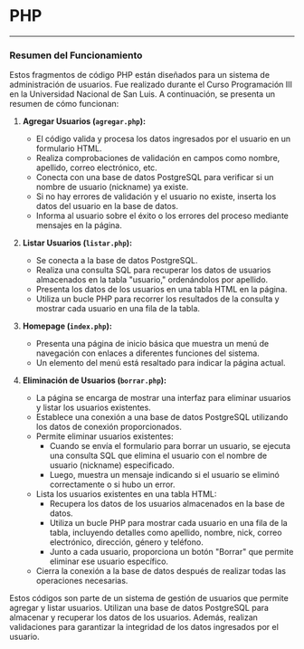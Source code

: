 # PHP
---

### Resumen del Funcionamiento

Estos fragmentos de código PHP están diseñados para un sistema de administración de usuarios. Fue realizado durante el Curso Programación III en la Universidad Nacional de San Luis.
A continuación, se presenta un resumen de cómo funcionan:

1. **Agregar Usuarios (`agregar.php`):**

   - El código valida y procesa los datos ingresados por el usuario en un formulario HTML.
   - Realiza comprobaciones de validación en campos como nombre, apellido, correo electrónico, etc.
   - Conecta con una base de datos PostgreSQL para verificar si un nombre de usuario (nickname) ya existe.
   - Si no hay errores de validación y el usuario no existe, inserta los datos del usuario en la base de datos.
   - Informa al usuario sobre el éxito o los errores del proceso mediante mensajes en la página.

2. **Listar Usuarios (`listar.php`):**

   - Se conecta a la base de datos PostgreSQL.
   - Realiza una consulta SQL para recuperar los datos de usuarios almacenados en la tabla "usuario," ordenándolos por apellido.
   - Presenta los datos de los usuarios en una tabla HTML en la página.
   - Utiliza un bucle PHP para recorrer los resultados de la consulta y mostrar cada usuario en una fila de la tabla.

3. **Homepage (`index.php`):**

   - Presenta una página de inicio básica que muestra un menú de navegación con enlaces a diferentes funciones del sistema.
   - Un elemento del menú está resaltado para indicar la página actual.

4. **Eliminación de Usuarios (`borrar.php`):**

   - La página se encarga de mostrar una interfaz para eliminar usuarios y listar los usuarios existentes.
   - Establece una conexión a una base de datos PostgreSQL utilizando los datos de conexión proporcionados.
   - Permite eliminar usuarios existentes:
      * Cuando se envía el formulario para borrar un usuario, se ejecuta una consulta SQL que elimina el usuario con el nombre de usuario (nickname) especificado.
      * Luego, muestra un mensaje indicando si el usuario se eliminó correctamente o si hubo un error.
   - Lista los usuarios existentes en una tabla HTML:
      * Recupera los datos de los usuarios almacenados en la base de datos.
      * Utiliza un bucle PHP para mostrar cada usuario en una fila de la tabla, incluyendo detalles como apellido, nombre, nick, correo electrónico, dirección, género y teléfono.
      * Junto a cada usuario, proporciona un botón "Borrar" que permite eliminar ese usuario específico.
   - Cierra la conexión a la base de datos después de realizar todas las operaciones necesarias.

Estos códigos son parte de un sistema de gestión de usuarios que permite agregar y listar usuarios. Utilizan una base de datos PostgreSQL para almacenar y recuperar los datos de los usuarios. Además, realizan validaciones para garantizar la integridad de los datos ingresados por el usuario.

